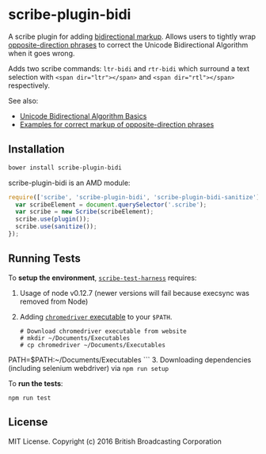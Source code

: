 # scribe-plugin-bidi

A scribe plugin for adding [bidirectional markup](https://www.w3.org/International/articles/inline-bidi-markup/#quick).
Allows users to tightly wrap [opposite-direction phrases](https://www.w3.org/International/articles/inline-bidi-markup/#oppositedirection) to correct the Unicode Bidirectional Algorithm when it goes wrong.

Adds two scribe commands: `ltr-bidi` and `rtr-bidi` which surround a text selection with `<span dir="ltr"></span>` and `<span dir="rtl"></span>` respectively.

See also:
- [Unicode Bidirectional Algorithm Basics](https://www.w3.org/International/articles/inline-bidi-markup/uba-basics)
- [Examples for correct markup of opposite-direction phrases](https://www.w3.org/International/articles/inline-bidi-markup/#staticexamples)

## Installation

```bash
bower install scribe-plugin-bidi
```

scribe-plugin-bidi is an AMD module:
```javascript
require(['scribe', 'scribe-plugin-bidi', 'scribe-plugin-bidi-sanitize'], function (Scribe, plugin, sanitize) {
  var scribeElement = document.querySelector('.scribe');
  var scribe = new Scribe(scribeElement);
  scribe.use(plugin());
  scribe.use(sanitize());
});
```

## Running Tests

To **setup the environment**, [`scribe-test-harness`](https://github.com/guardian/scribe-test-harness) requires:

1. Usage of node v0.12.7 (newer versions will fail because execsync was removed from Node)
2. Adding [`chromedriver` executable](https://sites.google.com/a/chromium.org/chromedriver/downloads) to your `$PATH`.

    ```
    # Download chromedriver executable from website
    # mkdir ~/Documents/Executables
    # cp chromedriver ~/Documents/Executables
  PATH=$PATH:~/Documents/Executables
    ```
3. Downloading dependencies (including selenium webdriver) via `npm run setup`


To **run the tests**:
```
npm run test
```

## License

MIT License.
Copyright (c) 2016 British Broadcasting Corporation
